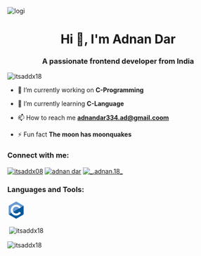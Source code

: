 ![logi](https://funtech.co.uk/img/2018/courses/virtual-computer.png)
<h1 align="center">Hi 👋, I'm Adnan Dar</h1>
<h3 align="center">A passionate frontend developer from India</h3>

<p align="left"> <img src="https://komarev.com/ghpvc/?username=itsaddx18&label=Profile%20views&color=0e75b6&style=flat" alt="itsaddx18" /> </p>

- 🔭 I’m currently working on **C-Programming**

- 🌱 I’m currently learning **C-Language**

- 📫 How to reach me **adnandar334.ad@gmail.coom**

- ⚡ Fun fact **The moon has moonquakes**

<h3 align="left">Connect with me:</h3>
<p align="left">
<a href="https://twitter.com/itsaddx08" target="blank"><img align="center" src="https://raw.githubusercontent.com/rahuldkjain/github-profile-readme-generator/master/src/images/icons/Social/twitter.svg" alt="itsaddx08" height="30" width="40" /></a>
<a href="https://linkedin.com/in/adnan dar" target="blank"><img align="center" src="https://raw.githubusercontent.com/rahuldkjain/github-profile-readme-generator/master/src/images/icons/Social/linked-in-alt.svg" alt="adnan dar" height="30" width="40" /></a>
<a href="https://instagram.com/_.adnan.18_" target="blank"><img align="center" src="https://raw.githubusercontent.com/rahuldkjain/github-profile-readme-generator/master/src/images/icons/Social/instagram.svg" alt="_.adnan.18_" height="30" width="40" /></a>
</p>

<h3 align="left">Languages and Tools:</h3>
<p align="left"> <a href="https://www.cprogramming.com/" target="_blank" rel="noreferrer"> <img src="https://raw.githubusercontent.com/devicons/devicon/master/icons/c/c-original.svg" alt="c" width="40" height="40"/> </a> </p>

<p>&nbsp;<img align="center" src="https://github-readme-stats.vercel.app/api?username=itsaddx18&show_icons=true&locale=en" alt="itsaddx18" /></p>

<p><img align="center" src="https://github-readme-streak-stats.herokuapp.com/?user=itsaddx18&" alt="itsaddx18" /></p>
